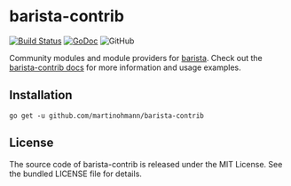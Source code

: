 # barista-contrib

[![Build Status](https://travis-ci.com/martinohmann/barista-contrib.svg?branch=master)](https://travis-ci.com/martinohmann/barista-contrib)
[![GoDoc](https://godoc.org/github.com/martinohmann/barista-contrib?status.svg)](https://godoc.org/github.com/martinohmann/barista-contrib)
![GitHub](https://img.shields.io/github/license/martinohmann/barista-contrib?color=orange)

Community modules and module providers for [barista](https://barista.run).
Check out the [barista-contrib docs](https://martinohmann.github.io/barista-contrib/)
for more information and usage examples.

## Installation

```
go get -u github.com/martinohmann/barista-contrib
```

## License

The source code of barista-contrib is released under the MIT License. See the bundled
LICENSE file for details.

